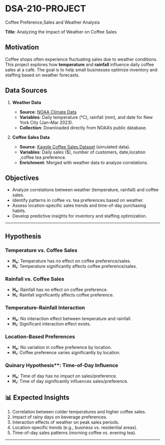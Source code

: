 # DSA-210-PROJECT
Coffee Preference,Sales and Weather Analysis

**Title**: Analyzing the Impact of Weather on Coffee Sales  

## Motivation  
Coffee shops often experience fluctuating sales due to weather conditions. This project explores how **temperature** and **rainfall** influence daily coffee sales at a café. The goal is to help small businesses optimize inventory and staffing based on weather forecasts.  

## Data Sources  
1. **Weather Data**  
   - **Source**: [NOAA Climate Data](https://www.ncdc.noaa.gov/cdo-web/)  
   - **Variables**: Daily temperature (°C), rainfall (mm), and date for New York City (Jan–Mar 2023).  
   - **Collection**: Downloaded directly from NOAA’s public database.  

2. **Coffee Sales Data**  
   - **Source**: [Kaggle Coffee Sales Dataset](https://www.kaggle.com/datasets/ahmedabbas757/coffee-sales) (simulated data).  
   - **Variables**: Daily sales ($), number of customers, date,location ,coffee tea preference.  
   - **Enrichment**: Merged with weather data to analyze correlations.
  
     
##  Objectives  
- Analyze correlations between weather (temperature, rainfall) and coffee sales.  
- Identify patterns in coffee vs. tea preferences based on weather.  
- Assess location-specific sales trends and time-of-day purchasing habits.  
- Develop predictive insights for inventory and staffing optimization.  



---

## Hypothesis   

### Temperature vs. Coffee Sales  
- **H₀**: Temperature has no effect on coffee preference/sales.  
- **H₁**: Temperature significantly affects coffee preference/sales.  

###  Rainfall vs. Coffee Sales  
- **H₀**: Rainfall has no effect on coffee preference.  
- **H₁**: Rainfall significantly affects coffee preference.  

### Temperature-Rainfall Interaction  
- **H₀**: No interaction effect between temperature and rainfall.  
- **H₁**: Significant interaction effect exists.  

### Location-Based Preferences  
- **H₀**: No variation in coffee preference by location.  
- **H₁**: Coffee preference varies significantly by location.  

### Quinary Hypothesis**: Time-of-Day Influence  
- **H₀**: Time of day has no impact on sales/preference.  
- **H₁**: Time of day significantly influences sales/preference.  


## 📊 Expected Insights  
1. Correlation between colder temperatures and higher coffee sales.  
2. Impact of rainy days on beverage preferences.  
3. Interaction effects of weather on peak sales periods.  
4. Location-specific trends (e.g., business vs. residential areas).  
5. Time-of-day sales patterns (morning coffee vs. evening tea).  

---

